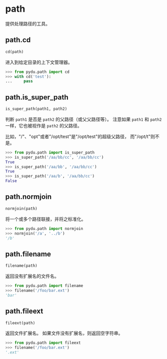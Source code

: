 # path

提供处理路径的工具。

## path.cd
```python
cd(path)
```

进入到给定目录的上下文管理器。

```python
>>> from pydu.path import cd
>>> with cd('test'):
...     pass
```


## path.is_super_path
```python
is_super_path(path1, path2)
```

判断 `path1` 是否是 `path2` 的父路径（或父父路径等）。
注意如果 `path1` 和 `path2` 一样，它也被视作是 `path2` 的父路径。

比如，\"/\"、\"opt\"或者\"/opt/test\"是\"/opt/test\"的超级父路径，
而\"/opt/t\"则不是。

```python
>>> from pydu.path import is_super_path
>>> is_super_path('/aa/bb/cc', '/aa/bb/cc')
True
>>> is_super_path('/aa/bb', '/aa/bb/cc')
True
>>> is_super_path('/aa/b', '/aa/bb/cc')
False
```


## path.normjoin
```python
normjoin(path)
```

将一个或多个路径联接，并将之标准化。

```python
>>> from pydu.path import normjoin
>>> normjoin('/a', '../b')
'/b'
```


## path.filename
```python
filename(path)
```

返回没有扩展名的文件名。

```python
>>> from pydu.path import filename
>>> filename('/foo/bar.ext')
'bar'
```


## path.fileext
```python
fileext(path)
```

返回文件扩展名。
如果文件没有扩展名，则返回空字符串。

```python
>>> from pydu.path import fileext
>>> filename('/foo/bar.ext')
'.ext'
```
